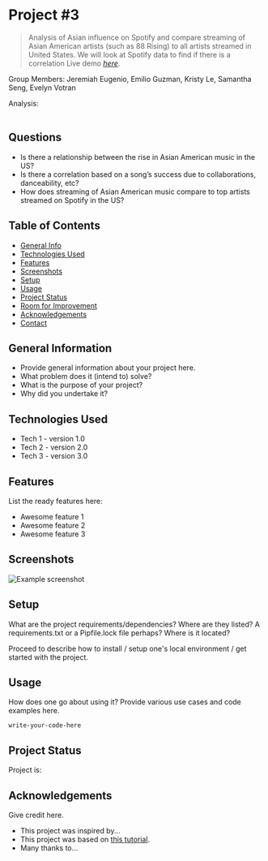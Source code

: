 # Project #3
> Analysis of Asian influence on Spotify and compare streaming of Asian American artists (such as 88 Rising) to all artists streamed in United States. We will look at Spotify data to find if there is a correlation 
> Live demo [_here_](https://www.example.com). <!-- If you have the project hosted somewhere, include the link here. -->


Group Members:  Jeremiah Eugenio, Emilio Guzman, Kristy Le, Samantha Seng, Evelyn Votran


Analysis: 
<br>
<br>
## Questions
- Is there a relationship between the rise in Asian American music in the US?<br>
- Is there a correlation based on a song’s success due to collaborations, danceability, etc?<br>
- How does streaming of Asian American music compare to top artists streamed on Spotify in the US?<br>


## Table of Contents
* [General Info](#general-information)
* [Technologies Used](#technologies-used)
* [Features](#features)
* [Screenshots](#screenshots)
* [Setup](#setup)
* [Usage](#usage)
* [Project Status](#project-status)
* [Room for Improvement](#room-for-improvement)
* [Acknowledgements](#acknowledgements)
* [Contact](#contact)
<!-- * [License](#license) -->


## General Information
- Provide general information about your project here.
- What problem does it (intend to) solve?
- What is the purpose of your project?
- Why did you undertake it?
<!-- You don't have to answer all the questions - just the ones relevant to your project. -->


## Technologies Used
- Tech 1 - version 1.0
- Tech 2 - version 2.0
- Tech 3 - version 3.0


## Features
List the ready features here:
- Awesome feature 1
- Awesome feature 2
- Awesome feature 3


## Screenshots
![Example screenshot](./img/screenshot.png)
<!-- If you have screenshots you'd like to share, include them here. -->


## Setup
What are the project requirements/dependencies? Where are they listed? A requirements.txt or a Pipfile.lock file perhaps? Where is it located?

Proceed to describe how to install / setup one's local environment / get started with the project.


## Usage
How does one go about using it?
Provide various use cases and code examples here.

`write-your-code-here`


## Project Status
Project is: 



## Acknowledgements
Give credit here.
- This project was inspired by...
- This project was based on [this tutorial](https://www.example.com).
- Many thanks to...
